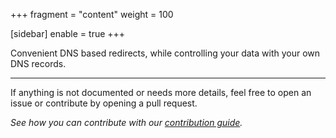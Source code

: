 +++
fragment = "content"
weight = 100

[sidebar]
  enable = true
+++

Convenient DNS based redirects, while controlling your data with your own DNS records.


---

If anything is not documented or needs more details, feel free to open an issue or contribute by opening a pull request.

*See how you can contribute with our [contribution guide](https://github.com/txtdirect/website/CONTRIBUTING.md).*
